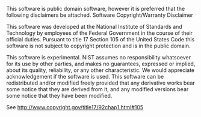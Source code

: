 This software is public domain software, however it is preferred
that the following disclaimers be attached.
Software Copyright/Warranty Disclaimer

This software was developed at the National Institute of Standards and
Technology by employees of the Federal Government in the course of their
official duties. Pursuant to title 17 Section 105 of the United States
Code this software is not subject to copyright protection and is in the
public domain.

This software is experimental. NIST assumes no responsibility whatsoever 
for its use by other parties, and makes no guarantees, expressed or 
implied, about its quality, reliability, or any other characteristic. 
We would appreciate acknowledgement if the software is used. 
This software can be redistributed and/or modified freely provided 
that any derivative works bear some notice that they are derived from it, 
and any modified versions bear some notice that they have been modified.

 See http://www.copyright.gov/title17/92chap1.html#105
